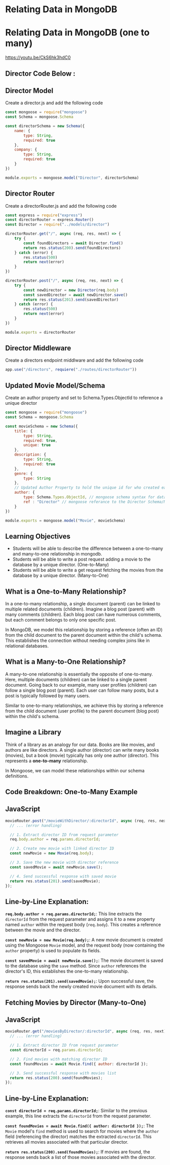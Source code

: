 
# Relating Data in MongoDB

# Relating Data in MongoDB (one to many)

https://youtu.be/CkS6hk3hdC0

## Director Code Below :

## Director Model

Create a director.js and add the following code

```jsx
const mongoose = require("mongoose")
const Schema = mongoose.Schema

const directorSchema = new Schema({
    name: {
        type: String,
        required: true
    },
    company: {
        type: String,
        required: true
    }
})

module.exports = mongoose.model("Director", directorSchema)
```

## Director Router

Create a directorRouter.js and add the following code

```jsx
const express = require("express")
const directorRouter = express.Router()
const Director = require("../models/director")

directorRouter.get("/", async (req, res, next) => {
    try {
        const foundDirectors = await Director.find()
        return res.status(200).send(foundDirectors)
    } catch (error) {
        res.status(500)
        return next(error)
    }
})

directorRouter.post("/", async (req, res, next) => {
    try {
        const newDirector = new Director(req.body)
        const savedDirector = await newDirector.save()
        return res.status(201).send(savedDirector)
    } catch (error) {
        res.status(500)
        return next(error)
    }
})

module.exports = directorRouter
```

## Director Middleware

Create a directors endpoint middlware and add the following code

```jsx
app.use("/directors", requiere("./routes/directorRouter"))
```

## Updated Movie Model/Schema

Create an author property and set to Schema.Types.ObjectId to reference a unique director

```jsx
const mongoose = require("mongoose")
const Schema = mongoose.Schema

const movieSchema = new Schema({
    title: {
        type: String,
        required: true,
        unique: true
    },
    description: {
        type: String,
        required: true
    },
    genre: {
        type: String
    },
    // Updated Author Property to hold the unique id for who created each movie.
    author: {
        type: Schema.Types.ObjectId, // mongoose schema syntax for database id
        ref : "Director" // mongoose referance to the Director Schema/Model
    }
})

module.exports = mongoose.model("Movie", movieSchema)
```

## Learning Objectives

- Students will be able to describe the difference between a one-to-many and many-to-one relationship in mongodb.
- Students will be able to write a post request adding a movie to the database by a unique director. (One-to-Many)
- Students will be able to write a get request fetching the movies from the database by a unique director. (Many-to-One)

## What is a One-to-Many Relationship?

In a one-to-many relationship, a single document (parent) can be linked to multiple related documents (children). Imagine a blog post (parent) with many comments (children). Each blog post can have numerous comments, but each comment belongs to only one specific post.

In MongoDB, we model this relationship by storing a reference (often an ID) from the child document to the parent document within the child's schema. This establishes the connection without needing complex joins like in relational databases.

## What is a Many-to-One Relationship?

A many-to-one relationship is essentially the opposite of one-to-many. Here, multiple documents (children) can be linked to a single parent document. Going back to our example, many user profiles (children) can follow a single blog post (parent). Each user can follow many posts, but a post is typically followed by many users.

Similar to one-to-many relationships, we achieve this by storing a reference from the child document (user profile) to the parent document (blog post) within the child's schema.

## **Imagine a Library**

Think of a library as an analogy for our data. Books are like movies, and authors are like directors. A single author (director) can write many books (movies), but a book (movie) typically has only one author (director). This represents a **one-to-many** relationship.

In Mongoose, we can model these relationships within our schema definitions.

## **Code Breakdown: One-to-Many Example**

## JavaScript

```jsx
movieRouter.post("/movieWithDirector/:directorId", async (req, res, next) => {
  // ... (error handling)

  // 1. Extract director ID from request parameter
  req.body.author = req.params.directorId;

  // 2. Create new movie with linked director ID
  const newMovie = new Movie(req.body);

  // 3. Save the new movie with director reference
  const savedMovie = await newMovie.save();

  // 4. Send successful response with saved movie
  return res.status(201).send(savedMovie);
});
```

## **Line-by-Line Explanation:**

**`req.body.author = req.params.directorId;`**: This line extracts the `directorId` from the request parameter and assigns it to a new property named `author` within the request body (`req.body`). This creates a reference between the movie and the director.

**`const newMovie = new Movie(req.body);`**: A new movie document is created using the Mongoose `Movie` model, and the request body (now containing the `author` property) is used to populate its fields.

**`const savedMovie = await newMovie.save();`**: The movie document is saved to the database using the `save` method. Since `author` references the director's ID, this establishes the one-to-many relationship.

**`return res.status(201).send(savedMovie);`**: Upon successful save, the response sends back the newly created movie document with its details.

## **Fetching Movies by Director (Many-to-One)**

## JavaScript

```jsx
movieRouter.get("/moviesByDirector/:directorId", async (req, res, next) => {
  // ... (error handling)

  // 1. Extract director ID from request parameter
  const directorId = req.params.directorId;

  // 2. Find movies with matching director ID
  const foundMovies = await Movie.find({ author: directorId });

  // 3. Send successful response with movies list
  return res.status(200).send(foundMovies);
});
```

## **Line-by-Line Explanation:**

**`const directorId = req.params.directorId;`**: Similar to the previous example, this line extracts the `directorId` from the request parameter.

**`const foundMovies = await Movie.find({ author: directorId });`**: The `Movie` model's `find` method is used to search for movies where the `author` field (referencing the director) matches the extracted `directorId`. This retrieves all movies associated with that particular director.

**`return res.status(200).send(foundMovies);`**: If movies are found, the response sends back a list of those movies associated with the director.